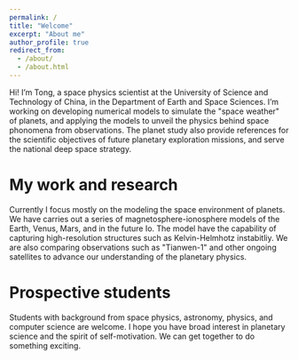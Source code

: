 ```yaml
---
permalink: /
title: "Welcome"
excerpt: "About me"
author_profile: true
redirect_from: 
  - /about/
  - /about.html
---
```


Hi! I’m Tong, a space physics scientist at the University of Science and Technology of China, in the Department of Earth and Space Sciences. I’m working on developing numerical models to simulate the "space weather" of planets, and applying the models to unveil the physics behind space phonomena from observations. The planet study also provide references for the scientific objectives of future planetary exploration missions, and serve the national deep space strategy.

My work and research
======
Currently I focus mostly on the modeling the space environment of planets. We have carries out a series of magnetosphere-ionosphere models of the Earth, Venus, Mars, and in the future Io. The model have the capability of capturing high-resolution structures such as Kelvin-Helmhotz instabitliy. We are also comparing observations such as "Tianwen-1" and other ongoing satellites to advance our understanding of the planetary physics.

Prospective students
======
Students with background from space physics, astronomy, physics, and computer science are welcome. I hope you have broad interest in planetary science and the spirit of  self-motivation. We can get together to do something exciting.
